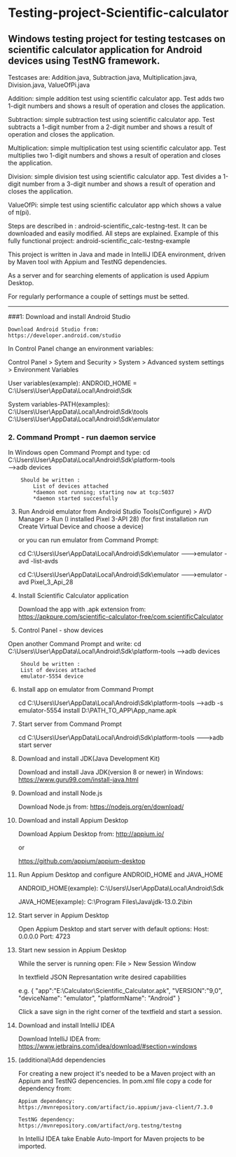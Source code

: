 # Testing-project-Scientific-calculator

 
## Windows testing project for testing testcases on scientific calculator application for Android devices using TestNG framework.

Testcases are:
  Addition.java, 
  Subtraction.java,
  Multiplication.java, 
  Division.java, 
  ValueOfPi.java

Addition: simple addition test using scientific calculator app. Test adds two 1-digit numbers and shows a result of operation and closes the application.

Subtraction: simple subtraction test using scientific calculator app. Test subtracts a 1-digit number from a 2-digit number and shows a result of operation and closes the application.

Multiplication: simple multiplication test using scientific calculator app. Test multiplies two 1-digit numbers and shows a result of operation and closes the application.

Division: simple division test using scientific calculator app. Test divides a 1-digit number from a 3-digit number and shows a result of operation and closes the application.

ValueOfPi: simple test using scientific calculator app which shows a value of π(pi).

Steps are described in : android-scientific_calc-testng-test. It can be downloaded and easily modified. All steps are explained.
Example of this fully functional project:  android-scientific_calc-testng-example


This project is written in Java and made in IntelliJ IDEA environment, driven by Maven tool with Appium and TestNG dependencies.

As a server and for searching elements of application is used Appium Desktop.


For regularly performance a couple of settings must be setted.

_______________________________________________________

###1: Download and install Android Studio

	Download Android Studio from:
 	https://developer.android.com/studio

In Control Panel change an environment variables:

Control Panel > Sytem and Security > System > Advanced system settings > Environment Variables

User variables(example): 
ANDROID_HOME = C:\Users\User\AppData\Local\Android\Sdk

System variables-PATH(examples):
	C:\Users\User\AppData\Local\Android\Sdk\tools
	C:\Users\User\AppData\Local\Android\Sdk\emulator

### 2. Command Prompt - run daemon service

In Windows open Command Prompt and type:
	cd C:\Users\User\AppData\Local\Android\Sdk\platform-tools    
	-->adb devices

		Should be written : 
			List of devices attached
			*daemon not running; starting now at tcp:5037
			*daemon started succesfully
			


3. Run Android emulator from Android Studio
	Tools(Configure) > AVD Manager > Run   (I installed Pixel 3-API 28)
	(for first installation run Create Virtual Device and choose a device)

	or you can run emulator from Command Prompt:

	cd C:\Users\User\AppData\Local\Android\Sdk\emulator
	--->emulator -avd -list-avds


	cd C:\Users\User\AppData\Local\Android\Sdk\emulator
	--->emulator -avd Pixel_3_Api_28


4. Install Scientific Calculator application

	Download the app with .apk extension from:
	https://apkpure.com/scientific-calculator-free/com.scientificCalculator
	

5. Control Panel - show devices
	
Open another Command Prompt and write:
	cd C:\Users\User\AppData\Local\Android\Sdk\platform-tools
	-->adb devices

		Should be written : 
		List of devices attached
		emulator-5554 device



6. Install app on emulator from Command Prompt

	cd C:\Users\User\AppData\Local\Android\Sdk\platform-tools
	-->adb -s emulator-5554 install D:\PATH_TO_APP\App_name.apk
	

7. Start server from Command Prompt

	cd C:\Users\User\AppData\Local\Android\Sdk\platform-tools
	--->adb start server


8. Download and install JDK(Java Development Kit)
	
	Download and install Java JDK(version 8 or newer) in Windows:
	https://www.guru99.com/install-java.html


9. Download and install Node.js

	Download Node.js from: 
	https://nodejs.org/en/download/
	

10. Download and install Appium Desktop
	
	Download Appium Desktop from:
	http://appium.io/

	or

	https://github.com/appium/appium-desktop


11. Run Appium Desktop and configure ANDROID_HOME and JAVA_HOME
	
	ANDROID_HOME(example):  C:\Users\User\AppData\Local\Android\Sdk

	JAVA_HOME(example):
	C:\Program Files\Java\jdk-13.0.2\bin


12. Start server in Appium Desktop
	
	Open Appium Desktop and start server with default options:
		Host: 0.0.0.0         Port: 4723
		

13. Start new session in Appium Desktop

	While the server is running open:
	File > New Session Window

	In textfield JSON Represantation write desired capabilities

	e.g.
		{
			"app":"E:\Calculator\Scientific_Calculator.apk",
			"VERSION":"9,0",
			"deviceName": "emulator",
			"platformName": "Android"
		}

	Click a save sign in the right corner of the textfield and start a session.



14. Download and install IntelliJ IDEA

 	Download IntelliJ IDEA from:
 	https://www.jetbrains.com/idea/download/#section=windows


15. (additional)Add dependencies

 	For creating a new project it's needed to be a Maven project with an Appium and TestNG depencencies.
 	In pom.xml file copy a code for dependency from:
	
 		Appium dependency:
 		https://mvnrepository.com/artifact/io.appium/java-client/7.3.0

 		TestNG dependency:
 		https://mvnrepository.com/artifact/org.testng/testng

 	In IntelliJ IDEA take Enable Auto-Import for Maven projects to be imported.









